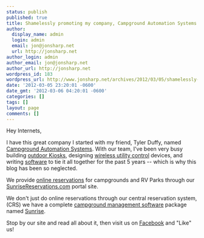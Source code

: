 ```yaml
---
status: publish
published: true
title: Shamelessly promoting my company, Campground Automation Systems
author:
  display_name: admin
  login: admin
  email: jon@jonsharp.net
  url: http://jonsharp.net
author_login: admin
author_email: jon@jonsharp.net
author_url: http://jonsharp.net
wordpress_id: 183
wordpress_url: http://www.jonsharp.net/archives/2012/03/05/shamelessly-promoting-my-company-campground-automation-systems/
date: '2012-03-05 23:20:01 -0600'
date_gmt: '2012-03-06 04:20:01 -0600'
categories: []
tags: []
layout: page
comments: []
---
```

Hey Internets,

I have this great company I started with my friend, Tyler Duffy, named <a href="http://www.campgroundautomation.com">Campground Automation Systems</a>.  With our team, I've been very busy building <a href="http://www.campgroundautomation.com/sunrise-hardware-kiosk-and-control#kiosk">outdoor Kiosks</a>, designing <a href="http://www.campgroundautomation.com/sunrise-hardware-kiosk-and-control#control">wireless utility control</a> devices, and writing <a href="http://www.campgroundautomation.com/sunrise-software">software</a> to tie it all together for the past 5 years -- which is why this blog has been so neglected.

We provide <a href="http://www.sunrisereservations.com">online reservations</a> for campgrounds and RV Parks through our <a href="http://www.sunrisereservations.com">SunriseReservations.com</a> portal site.

We don't just do online reservations through our central reservation system, (CRS) we have a complete <a href="http://www.campgroundautomation.com/Sunrise">campground management software</a> package named <a href="http://www.campgroundautomation.com/sunrise-software">Sunrise</a>.

Stop by our site and read all about it, then visit us on <a href="http://www.facebook.com/pages/Campground-Automation-Systems/110944752283900">Facebook</a> and "Like" us!
